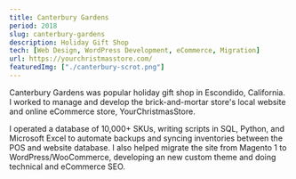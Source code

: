 ```yaml
---
title: Canterbury Gardens
period: 2018
slug: canterbury-gardens
description: Holiday Gift Shop
tech: [Web Design, WordPress Development, eCommerce, Migration]
url: https://yourchristmasstore.com/
featuredImg: ["./canterbury-scrot.png"]
---
```


Canterbury Gardens was popular holiday gift shop in Escondido, California. I worked to manage and develop the brick-and-mortar store's local website and online eCommerce store, YourChristmasStore.  

I operated a database of 10,000+ SKUs, writing scripts in SQL, Python, and Microsoft Excel to automate backups and syncing inventories between the POS and website database. I also helped migrate the site from Magento 1 to WordPress/WooCommerce, developing an new custom theme and doing technical and eCommerce SEO.


